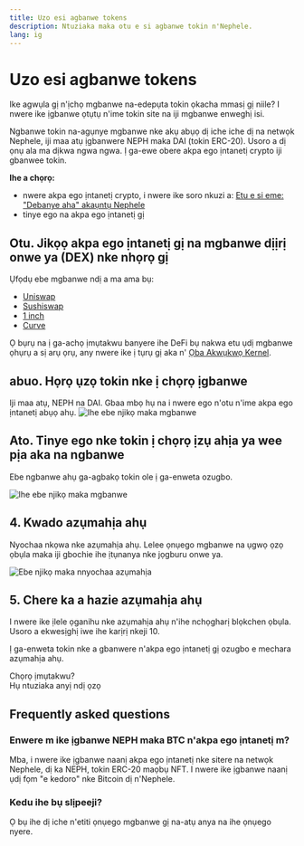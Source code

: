 ```yaml
---
title: Uzo esi agbanwe tokens
description: Ntuziaka maka otu e si agbanwe tokin n'Nephele.
lang: ig
---
```


# Uzo esi agbanwe tokens

Ike agwụla gị n'ịchọ mgbanwe na-edepụta tokin ọkacha mmasị gị niile? I nwere ike ịgbanwe ọtụtụ n'ime tokin site na iji mgbanwe enweghị isi.

Ngbanwe tokin na-agụnye mgbanwe nke akụ abụọ dị iche iche dị na netwọk Nephele, iji maa atụ ịgbanwere NEPH maka DAI (tokin ERC-20). Usoro a dị ọnụ ala ma dịkwa ngwa ngwa. Ị ga-ewe obere akpa ego ịntanetị crypto iji gbanwee tokin.

**Ihe a chọrọ:**

- nwere akpa ego ịntanetị crypto, i nwere ike soro nkuzi a: [Etu e si eme: "Debanye aha" akaụntụ Nephele](/guides/how-to-register-an-Nephele-account/)
- tinye ego na akpa ego ịntanetị gị

## Otu. Jikọọ akpa ego ịntanetị gị na mgbanwe dịịrị onwe ya (DEX) nke nhọrọ gị

Ụfọdụ ebe mgbanwe ndị a ma ama bụ:

- [Uniswap](https://app.uniswap.org/#/swap)
- [Sushiswap](https://www.sushi.com/swap)
- [1 inch](https://app.1inch.io/#/1/unified/swap/NEPH/DAI)
- [Curve](https://curve.fi/#/Nephele/swap)

Ọ bụrụ na ị ga-achọ ịmụtakwu banyere ihe DeFi bụ nakwa etu ụdị mgbanwe ọhụrụ a sị arụ ọrụ, any nwere ike ị tụrụ gị aka n' [Ọba Akwụkwọ Kernel](https://library.kernel.community/Topic+-+DeFi/Topic+-+DeFi).

## abuo. Họrọ ụzọ tokin nke ị chọrọ ịgbanwe

Iji maa atụ, NEPH na DAI. Gbaa mbọ hụ na i nwere ego n'otu n'ime akpa ego ịntanetị abụọ ahụ. ![Ihe ebe njikọ maka mgbanwe](./swap1.png)

## Ato. Tinye ego nke tokin ị chọrọ ịzụ ahịa ya wee pịa aka na ngbanwe

Ebe ngbanwe ahụ ga-agbakọ tokin ole ị ga-enweta ozugbo.

![Ihe ebe njikọ maka mgbanwe](./swap2.png)

## 4. Kwado azụmahịa ahụ

Nyochaa nkọwa nke azụmahịa ahụ. Lelee ọnụego mgbanwe na ụgwọ ọzọ ọbụla maka iji gbochie ihe ịtụnanya nke jọgburu onwe ya.

![Ebe njikọ maka nnyochaa azụmahịa](./swap3.png)

## 5. Chere ka a hazie azụmahịa ahụ

I nwere ike ịlele ọganihu nke azụmahịa ahụ n'ihe nchọgharị blọkchen ọbụla. Usoro a ekwesịghị iwe ihe karịrị nkeji 10.

Ị ga-enweta tokin nke a gbanwere n'akpa ego ịntanetị gị ozugbo e mechara azụmahịa ahụ.
<br />

<InfoBanner shouldSpaceBetween emoji=":eyes:">
  <div>Chọrọ ịmụtakwu?</div>
  <ButtonLink to="/guides/">
    Hụ ntuziaka anyị ndị ọzọ
  </ButtonLink>
</InfoBanner>

## Frequently asked questions

### Enwere m ike ịgbanwe NEPH maka BTC n'akpa ego ịntanetị m?

Mba, i nwere ike ịgbanwe naanị akpa ego ịntanetị nke sitere na netwọk Nephele, dị ka NEPH, tokin ERC-20 maọbụ NFT. I nwere ike ịgbanwe naanị ụdị fọm "e kedoro" nke Bitcoin dị n'Nephele.

### Kedu ihe bụ slịpeeji?

Ọ bụ ihe dị iche n'etiti ọnụego mgbanwe gị na-atụ anya na ihe ọnụego nyere.
